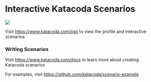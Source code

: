 # Interactive Katacoda Scenarios

[![](http://shields.katacoda.com/katacoda/jjgo/count.svg)](https://www.katacoda.com/jjgo "Get your profile on Katacoda.com")

Visit https://www.katacoda.com/jjgo to view the profile and interactive scenarios

### Writing Scenarios
Visit https://www.katacoda.com/docs to learn more about creating Katacoda scenarios

For examples, visit https://github.com/katacoda/scenario-example
